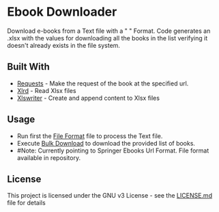 # Ebook Downloader

Download e-books from a Text file with a "<Name> <Link>" Format. 
Code generates an .xlsx with the values for downloading all the books in the list verifying it doesn't already exists in the file system.

## Built With

* [Requests](https://requests.readthedocs.io/en/master/) - Make the request of the book at the specified url.
* [Xlrd](https://xlrd.readthedocs.io/en/latest/) - Read Xlsx files
* [Xlswriter](https://xlsxwriter.readthedocs.io/) - Create and append content to Xlsx files
 
 ## Usage
 
 * Run first the [File Format](https://github.com/avfernandezz/Ebook_downloader/blob/master/file_format.py) file to process the Text file. 
 * Execute [Bulk Download](https://github.com/avfernandezz/Ebook_downloader/blob/master/bulk_download.py) to download the provided list of books.
 * #Note: Currently pointing to Springer Ebooks Url Format. File format available in repository.
 
 
 ## License

This project is licensed under the GNU v3 License - see the [LICENSE.md](LICENSE.md) file for details
